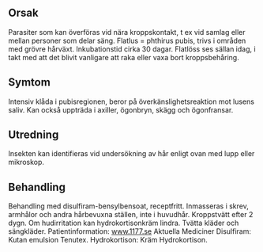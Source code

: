 ## Orsak

Parasiter som kan överföras vid nära kroppskontakt, t ex vid samlag eller mellan personer som delar säng. Flatlus = phthirus pubis, trivs i områden med grövre hårväxt. Inkubationstid cirka 30 dagar. Flatlöss ses sällan idag, i takt med att det blivit vanligare att raka eller vaxa bort kroppsbehåring.

## Symtom

Intensiv klåda i pubisregionen, beror på överkänslighetsreaktion mot lusens saliv. Kan också uppträda i axiller, ögonbryn, skägg och ögonfransar.

## Utredning

Insekten kan identifieras vid undersökning av hår enligt ovan med lupp eller mikroskop.

## Behandling

Behandling med disulfiram-bensylbensoat, receptfritt. Inmasseras i skrev, armhålor och andra hårbevuxna ställen, inte i huvudhår. Kroppstvätt efter 2 dygn. Om hudirritation kan hydrokortisonkräm lindra. Tvätta kläder och sängkläder.
Patientinformation: www.1177.se
Aktuella Mediciner
Disulfiram: Kutan emulsion Tenutex.
Hydrokortison: Kräm Hydrokortison.

